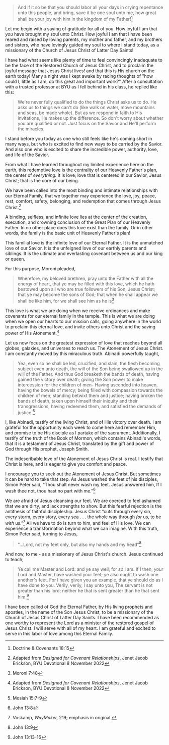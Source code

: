 > And if it so be that you should labor all your days in crying repentance unto this people, and bring, save it be one soul unto me, how great shall be your joy with him in the kingdom of my Father![^1]

Let me begin with a saying of gratitude for all of you. How joyful I am that *you* have brought my soul unto Christ. How joyful I am that I have been reared and raised by loving parents, my mother and father, and my brothers and sisters, who have lovingly guided my soul to where I stand today, as a missionary of the Church of Jesus Christ of Latter Day Saints!

I have had what seems like plenty of time to feel convincingly inadequate to be the face of the Restored Church of Jesus Christ, and to proclaim the joyful message that Jesus Christ lives! and that this is His church on the earth today! Many a night was I kept awake by racing thoughts of "how could I, little as I am, do this great and important work?" After a consultation with a trusted professor at BYU as I fell behind in his class, he replied like this:

> We're never fully qualified to do the things Christ asks us to do. He asks us to things we can't do (like walk on water, move mountains and seas, be made whole). But as we respond in faith to His invitations, He makes up the difference. So don't worry about whether you are qualified or not. Just focus on the Savior and He'll perform the miracles.

I stand before you today as one who still feels like he's coming short in many ways, but who is excited to find new ways to be carried by the Savior. And also one who is excited to share the incredible power, authority, love, and life of the Savior.

From what I have learned throughout my limited experience here on the earth, this redemptive love is the centrality of our Heavenly Father's plan, the center of *everything.* It is love; love that is centered in our Savior, Jesus Christ; that is the core of our being.

We have been called into the most binding and intimate relationships with our Eternal Family, that we together may experience the love, joy, peace, rest, comfort, safety, belonging, and redemption that comes through Jesus Christ.[^2]

A binding, selfless, and infinite love lies at the center of the creation, execution, and crowning conclusion of the Great Plan of our Heavenly Father. In no other place does this love exist than the family. Or in other words, the family is the basic unit of Heavenly Father's plan!

This familial love is the infinite love of our Eternal Father. It is the unmatched love of our Savior. It is the unfeigned love of our earthly parents and siblings. It is the ultimate and everlasting covenant between us and our king or queen.

For this purpose, Moroni pleaded,

> Wherefore, my beloved brethren, pray unto the Father with all the energy of heart, that ye may be filled with this love, which he hath bestowed upon all who are true followers of his Son, Jesus Christ; that ye may become the sons of God; that when he shall appear we shall be like him, for we shall see him as he is[^3]

This love is what we are doing when we receive ordinances and make covenants for our eternal family in the temple. This is what we are doing when we open our hearts to our mission calls, going anywhere in the world to proclaim this eternal love, and invite others unto Christ and the saving power of His Atonement.[^4]

Let us now focus on the greatest expression of love that reaches beyond all globes, galaxies, and universes to reach us. The Atonement of Jesus Christ. I am constantly moved by this miraculous truth. Abinadi powerfully taught,

> Yea, even so he shall be led, crucified, and slain, the flesh becoming subject even unto death, the will of the Son being swallowed up in the will of the Father.
> And thus God breaketh the bands of death, having gained the victory over death; giving the Son power to make intercession for the children of men-
> Having ascended into heaven, having the bowels of mercy; being filled with compassion towards the children of men; standing betwixt them and justice; having broken the bands of death, taken upon himself their iniquity and their transgressions, having redeemed them, and satisfied the demands of justice.[^5]

I, like Abinadi, testify of the living Christ, and of His victory over death. I am grateful for the opportunity each week to come here and remember Him, and promise to be His disciple as I partake of the sacrament. Additionally, I testify of the truth of the Book of Mormon, which contains Abinadi's words, that it is a testament of Jesus Christ, translated by the gift and power of God through His prophet, Joseph Smith.

The indescribable love of the Atonement of Jesus Christ is real. I testify that Christ is here, and is eager to give you comfort and peace. 

I encourage you to seek out the Atonement of Jesus Christ. But sometimes it can be hard to take that step. As Jesus washed the feet of his disciples, Simon Peter said, "Thou shalt never wash my feet. Jesus answered him, If I wash thee not, thou hast no part with me."[^6]

We are afraid of Jesus cleansing our feet. We are coerced to feel ashamed that we are dirty, and lack strengths to show. But this fearful rejection is the antithesis of faithful discipleship. Jesus Christ “cuts through every sin, every storm, every story, every sea . . . the whole way through _for_ us, to be _with_ us.”[^7] All we have to do is turn to him, and feel of His love. We can experience a transformation beyond what we can imagine. With this truth, Simon Peter said, turning to Jesus,

> "...Lord, not my feet only, but also my hands and my head"[^8]

And now, to me - as a missionary of Jesus Christ's church. Jesus continued to teach;

> Ye call me Master and Lord: and ye say well; for *so* I am.
> If I then, *your* Lord and Master, have washed your feet; ye also ought to wash one another's feet.
> For I have given you an example, that ye should do as I have done to you.
> Verily, verily, I say unto you, The servant is not greater than his lord; neither he that is sent greater than he that sent him.[^9]

I have been called of God the Eternal Father, by His living prophets and apostles, in the name of the Son Jesus Christ, to be a missionary of the Church of Jesus Christ of Latter Day Saints. I have been recommended as one worthy to represent the Lord as a minister of the restored gospel of Jesus Christ. I will serve with all of my heart. I am grateful and excited to serve in this labor of love among this Eternal Family.

[^1]: Doctrine & Covenants 18:15
[^2]: Adapted from *Designed for Covenant Relationships*, Jenet Jacob Erickson, BYU Devotional 8 November 2022
[^3]: Moroni 7:48
[^4]: Adapted from *Designed for Covenant Relationships*, Jenet Jacob Erickson, BYU Devotional 8 November 2022
[^5]: Mosiah 15:7-9
[^6]: John 13:8
[^7]: Voskamp, _WayMaker,_ 219; emphasis in original.
[^8]: John 13:9
[^9]: John 13:13-16